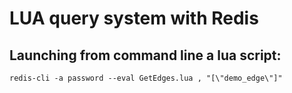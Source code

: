 # LUA query system with Redis

## Launching from command line a lua script:

```
redis-cli -a password --eval GetEdges.lua , "[\"demo_edge\"]"
```
